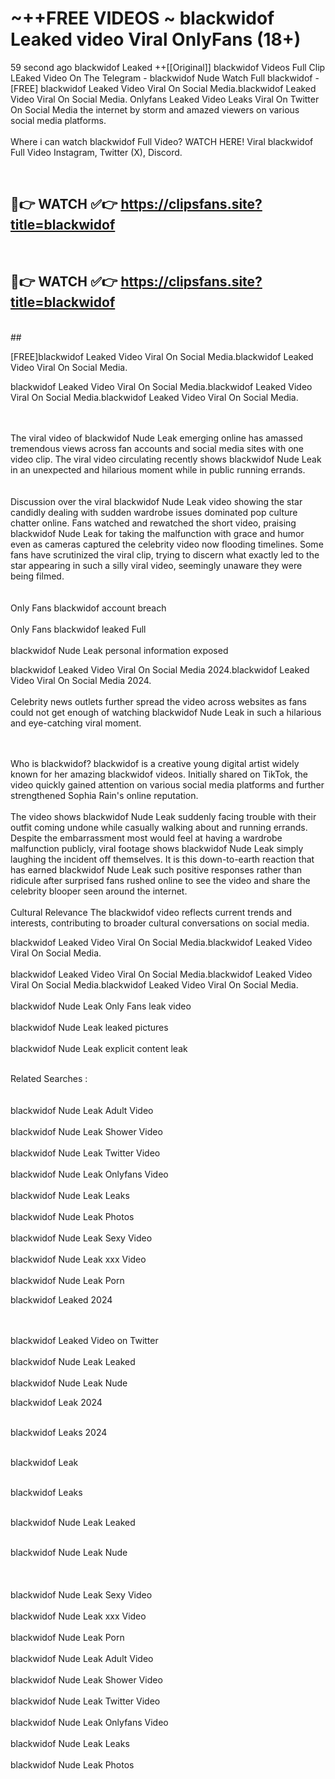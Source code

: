 # ~++FREE VIDEOS ~ blackwidof Leaked video Viral OnlyFans (18+)<br>


59 second ago blackwidof Leaked ++[[Original]] blackwidof Videos Full Clip LEaked Video On The Telegram  - blackwidof Nude  Watch Full blackwidof - [FREE] blackwidof Leaked Video Viral On Social Media.blackwidof Leaked Video Viral On Social Media.   Onlyfans Leaked Video Leaks Viral On Twitter On Social Media the internet by storm and amazed viewers on various social media platforms. <br><br>
Where i can watch blackwidof Full Video? WATCH HERE! Viral blackwidof Full Video Instagram, Twitter (X), Discord. <br>


 <br>

##  🔴👉 WATCH ✅👉  <a href="https://clipsfans.site?title=blackwidof&ref=git">https://clipsfans.site?title=blackwidof</a> <br>
  <br>

##  🔴👉 WATCH ✅👉  <a href="https://clipsfans.site?title=blackwidof&ref=git">https://clipsfans.site?title=blackwidof</a> <br>
  <br>
  ##



[FREE]blackwidof Leaked Video Viral On Social Media.blackwidof Leaked Video Viral On Social Media. <br>

blackwidof Leaked Video Viral On Social Media.blackwidof Leaked Video Viral On Social Media.blackwidof Leaked Video Viral On Social Media. <br>


  <br>

  <br>
The viral video of blackwidof Nude Leak emerging online has amassed tremendous views across fan accounts and social media sites with one video clip. The viral video circulating recently shows blackwidof Nude Leak in an unexpected and hilarious moment while in public running errands.<br>
<br>


<br>
Discussion over the viral blackwidof Nude Leak video showing the star candidly dealing with sudden wardrobe issues dominated pop culture chatter online. Fans watched and rewatched the short video, praising blackwidof Nude Leak for taking the malfunction with grace and humor even as cameras captured the celebrity video now flooding timelines. Some fans have scrutinized the viral clip, trying to discern what exactly led to the star appearing in such a silly viral video, seemingly unaware they were being filmed.<br>
<br>
<br> 
Only Fans blackwidof account breach<br>
<br>
Only Fans blackwidof leaked Full <br>
<br>
blackwidof Nude Leak personal information exposed<br>

blackwidof Leaked Video Viral On Social Media 2024.blackwidof Leaked Video Viral On Social Media 2024. <br>
<br>
Celebrity news outlets further spread the video across websites as fans could not get enough of watching blackwidof Nude Leak in such a hilarious and eye-catching viral moment.<br>
<br>

<br>
Who is blackwidof? blackwidof is a creative young digital artist widely known for her amazing blackwidof videos. Initially shared on TikTok, the video quickly gained attention on various social media platforms and further strengthened Sophia Rain's online reputation.<br>
<br>
The video shows blackwidof Nude Leak suddenly facing trouble with their outfit coming undone while casually walking about and running errands. Despite the embarrassment most would feel at having a wardrobe malfunction publicly, viral footage shows blackwidof Nude Leak simply laughing the incident off themselves. It is this down-to-earth reaction that has earned blackwidof Nude Leak such positive responses rather than ridicule after surprised fans rushed online to see the video and share the celebrity blooper seen around the internet.<br>
<br>
Cultural Relevance The blackwidof video reflects current trends and interests, contributing to broader cultural conversations on social media.<br>

blackwidof Leaked Video Viral On Social Media.blackwidof Leaked Video Viral On Social Media.<br>
<br>
blackwidof Leaked Video Viral On Social Media.blackwidof Leaked Video Viral On Social Media.blackwidof Leaked Video Viral On Social Media.<br>
<br>
blackwidof Nude Leak Only Fans leak video<br>
<br>
blackwidof Nude Leak leaked pictures<br>
<br>
blackwidof Nude Leak explicit content leak<br>


<br>
Related Searches :<br>
<br>

<br>
blackwidof Nude Leak Adult Video<br>
<br>
blackwidof Nude Leak Shower Video<br>
<br>
blackwidof Nude Leak Twitter Video<br>
<br>
blackwidof Nude Leak Onlyfans Video<br>
<br>
blackwidof Nude Leak Leaks<br>
<br>
blackwidof Nude Leak Photos<br>

<br>
blackwidof Nude Leak Sexy Video<br>
<br>
blackwidof Nude Leak xxx Video<br>
<br>
blackwidof Nude Leak Porn<br>

blackwidof  Leaked 2024 <br> <br>
<br>

blackwidof Leaked Video on Twitter <br>
<br>
blackwidof Nude Leak Leaked<br>
<br>
blackwidof Nude Leak Nude<br>


blackwidof  Leak 2024 <br> <br>



blackwidof  Leaks 2024 <br> <br>



 
blackwidof  Leak<br> <br>



blackwidof  Leaks<br> <br>


blackwidof Nude Leak Leaked<br> <br>

blackwidof Nude Leak Nude<br> <br>
<br> <br>
blackwidof Nude Leak Sexy Video
<br> <br>
blackwidof Nude Leak xxx Video
<br> <br>
blackwidof Nude Leak Porn
<br> <br>
blackwidof Nude Leak Adult Video
<br> <br>
blackwidof Nude Leak Shower Video
<br> <br>
blackwidof Nude Leak Twitter Video
<br> <br>
blackwidof Nude Leak Onlyfans Video
<br> <br>
blackwidof Nude Leak Leaks
<br> <br>
blackwidof Nude Leak Photos






</p>




 



</p>










